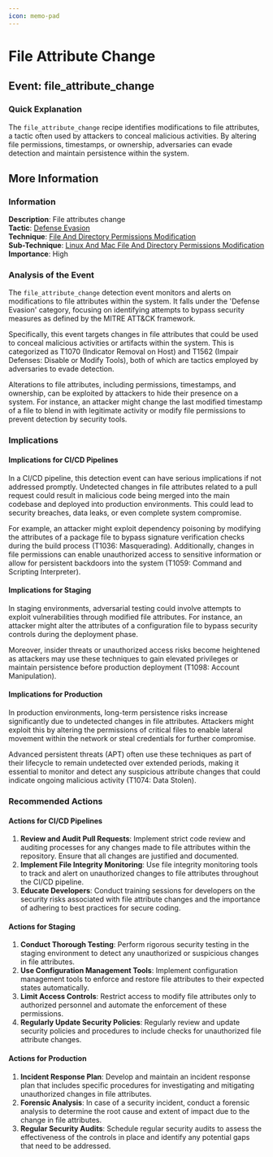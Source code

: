 ```yaml
---
icon: memo-pad
---
```


# File Attribute Change

## Event: file\_attribute\_change

### Quick Explanation

The `file_attribute_change` recipe identifies modifications to file attributes, a tactic often used by attackers to conceal malicious activities. By altering file permissions, timestamps, or ownership, adversaries can evade detection and maintain persistence within the system.

## More Information

### Information

**Description**: File attributes change  
**Tactic**: [Defense Evasion](https://jibril.garnet.ai/mitre/mitre/ta0005)  
**Technique**: [File And Directory Permissions Modification](https://jibril.garnet.ai/mitre/mitre/ta0005/t1222)  
**Sub-Technique**: [Linux And Mac File And Directory Permissions Modification](https://jibril.garnet.ai/mitre/mitre/ta0005/t1222/t1222.002)  
**Importance**: High

### Analysis of the Event

The `file_attribute_change` detection event monitors and alerts on modifications to file attributes within the system. It falls under the 'Defense Evasion' category, focusing on identifying attempts to bypass security measures as defined by the MITRE ATT\&CK framework.

Specifically, this event targets changes in file attributes that could be used to conceal malicious activities or artifacts within the system. This is categorized as T1070 (Indicator Removal on Host) and T1562 (Impair Defenses: Disable or Modify Tools), both of which are tactics employed by adversaries to evade detection.

Alterations to file attributes, including permissions, timestamps, and ownership, can be exploited by attackers to hide their presence on a system. For instance, an attacker might change the last modified timestamp of a file to blend in with legitimate activity or modify file permissions to prevent detection by security tools.

### Implications

#### Implications for CI/CD Pipelines

In a CI/CD pipeline, this detection event can have serious implications if not addressed promptly. Undetected changes in file attributes related to a pull request could result in malicious code being merged into the main codebase and deployed into production environments. This could lead to security breaches, data leaks, or even complete system compromise.

For example, an attacker might exploit dependency poisoning by modifying the attributes of a package file to bypass signature verification checks during the build process (T1036: Masquerading). Additionally, changes in file permissions can enable unauthorized access to sensitive information or allow for persistent backdoors into the system (T1059: Command and Scripting Interpreter).

#### Implications for Staging

In staging environments, adversarial testing could involve attempts to exploit vulnerabilities through modified file attributes. For instance, an attacker might alter the attributes of a configuration file to bypass security controls during the deployment phase.

Moreover, insider threats or unauthorized access risks become heightened as attackers may use these techniques to gain elevated privileges or maintain persistence before production deployment (T1098: Account Manipulation).

#### Implications for Production

In production environments, long-term persistence risks increase significantly due to undetected changes in file attributes. Attackers might exploit this by altering the permissions of critical files to enable lateral movement within the network or steal credentials for further compromise.

Advanced persistent threats (APT) often use these techniques as part of their lifecycle to remain undetected over extended periods, making it essential to monitor and detect any suspicious attribute changes that could indicate ongoing malicious activity (T1074: Data Stolen).

### Recommended Actions

#### Actions for CI/CD Pipelines

1. **Review and Audit Pull Requests**: Implement strict code review and auditing processes for any changes made to file attributes within the repository. Ensure that all changes are justified and documented.
2. **Implement File Integrity Monitoring**: Use file integrity monitoring tools to track and alert on unauthorized changes to file attributes throughout the CI/CD pipeline.
3. **Educate Developers**: Conduct training sessions for developers on the security risks associated with file attribute changes and the importance of adhering to best practices for secure coding.

#### Actions for Staging

1. **Conduct Thorough Testing**: Perform rigorous security testing in the staging environment to detect any unauthorized or suspicious changes in file attributes.
2. **Use Configuration Management Tools**: Implement configuration management tools to enforce and restore file attributes to their expected states automatically.
3. **Limit Access Controls**: Restrict access to modify file attributes only to authorized personnel and automate the enforcement of these permissions.
4. **Regularly Update Security Policies**: Regularly review and update security policies and procedures to include checks for unauthorized file attribute changes.

#### Actions for Production

1. **Incident Response Plan**: Develop and maintain an incident response plan that includes specific procedures for investigating and mitigating unauthorized changes in file attributes.
2. **Forensic Analysis**: In case of a security incident, conduct a forensic analysis to determine the root cause and extent of impact due to the change in file attributes.
3. **Regular Security Audits**: Schedule regular security audits to assess the effectiveness of the controls in place and identify any potential gaps that need to be addressed.
